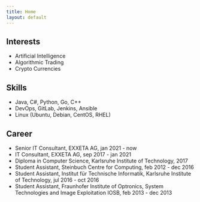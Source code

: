 ```yaml
---
title: Home
layout: default
---
```


## Interests
* Artificial Intelligence
* Algorithmic Trading
* Crypto Currencies

## Skills
* Java, C#, Python, Go, C++
* DevOps, GitLab, Jenkins, Ansible
* Linux (Ubuntu, Debian, CentOS, RHEL)

## Career
* Senior IT Consultant, EXXETA AG, jan 2021 - now
* IT Consultant, EXXETA AG, sep 2017 - jan 2021
* Diploma in Computer Science, Karlsruhe Institute of Technology, 2017
* Student Assistant, Steinbuch Centre for Computing, feb 2012 - dec 2016
* Student Assistant, Institut für Technische Informatik, Karlsruhe Institute of Technology, jul 2016 - oct 2016
* Student Assistant, Fraunhofer Institute of Optronics, System Technologies and Image Exploitation IOSB, feb 2013 - dec 2013
